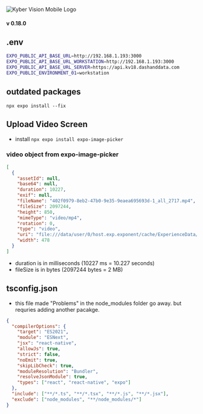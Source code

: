 ![Kyber Vision Mobile Logo](./assets/images/kyberVisionLogo01.png)

#### v 0.18.0

## .env

```bash
EXPO_PUBLIC_API_BASE_URL=http://192.168.1.193:3000
EXPO_PUBLIC_API_BASE_URL_WORKSTATION=http://192.168.1.193:3000
EXPO_PUBLIC_API_BASE_URL_SERVER=https://api.kv18.dashanddata.com
EXPO_PUBLIC_ENVIRONMENT_01=workstation
```

## outdated packages

`npx expo install --fix`

## Upload Video Screen

- install `npx expo install expo-image-picker`

### video object from expo-image-picker

```json
[
  {
    "assetId": null,
    "base64": null,
    "duration": 10227,
    "exif": null,
    "fileName": "402f0979-8eb2-47b0-9e35-9eaea695693d-1_all_2717.mp4",
    "fileSize": 2097244,
    "height": 850,
    "mimeType": "video/mp4",
    "rotation": 0,
    "type": "video",
    "uri": "file:///data/user/0/host.exp.exponent/cache/ExperienceData/%2540costa-rica%252Fkyber-vision-mobile-18/ImagePicker/239b138b-1734-4528-b1f9-9dd9c3eaf7ee.mp4",
    "width": 478
  }
]
```

- duration is in milliseconds (10227 ms = 10.227 seconds)
- fileSize is in bytes (2097244 bytes = 2 MB)

## tsconfig.json

- this file made "Problems" in the node_modules folder go away. but requries adding another pacakge.

```json
{
  "compilerOptions": {
    "target": "ES2021",
    "module": "ESNext",
    "jsx": "react-native",
    "allowJs": true,
    "strict": false,
    "noEmit": true,
    "skipLibCheck": true,
    "moduleResolution": "Bundler",
    "resolveJsonModule": true,
    "types": ["react", "react-native", "expo"]
  },
  "include": ["**/*.ts", "**/*.tsx", "**/*.js", "**/*.jsx"],
  "exclude": ["node_modules", "**/node_modules/*"]
}
```
